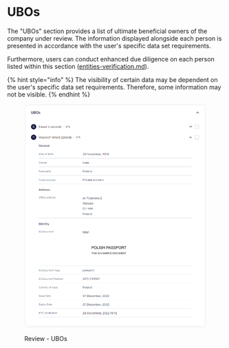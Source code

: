 # UBOs

The "UBOs" section provides a list of ultimate beneficial owners of the company under review. The information displayed alongside each person is presented in accordance with the user's specific data set requirements.

Furthermore, users can conduct enhanced due diligence on each person listed within this section ([entities-verification.md](entities-verification.md "mention")).

{% hint style="info" %}
The visibility of certain data may be dependent on the user's specific data set requirements. Therefore, some information may not be visible.
{% endhint %}

<figure><img src="../../.gitbook/assets/CC_UBOs.png" alt="Review - UBOs"><figcaption><p>Review - UBOs</p></figcaption></figure>
